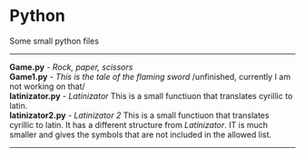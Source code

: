 # Python
Some small python files

---------------------------------------------------------

<b>Game.py</b> - <i>Rock, paper, scissors</i>
<br><b>Game1.py</b> - <i>This is the tale of the flaming sword</i> /unfinished, currently I am not working on that/
<br><b>latinizator.py</b> - <i>Latinizator</i> This is a small functiuon that translates cyrillic to latin.
<br><b>latinizator2.py</b> - <i>Latinizator 2</i> This is a small functiuon that translates cyrillic to latin. It has a different structure from <i>Latinizator</i>. IT is much smaller and gives the symbols that are not included in the allowed list.

---------------------------------------------------------
